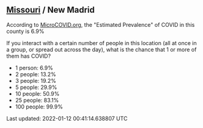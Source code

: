 
## [Missouri](/united-states/missouri) / New Madrid

According to [MicroCOVID.org](http://microcovid.org),
the "Estimated Prevalence" of COVID in this county is 6.9%

If you interact with a certain number of people in this location
(all at once in a group, or spread out across the day), what is the chance that
1 or more of them has COVID?

- 1 person: 6.9%
- 2 people: 13.2%
- 3 people: 19.2%
- 5 people: 29.9%
- 10 people: 50.9%
- 25 people: 83.1%
- 100 people: 99.9%

Last updated: 2022-01-12 00:41:14.638807 UTC
